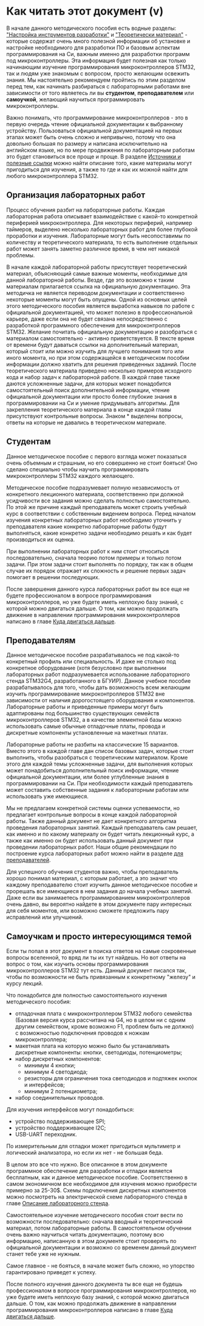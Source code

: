# Как читать этот документ (v)

В начале данного методического пособия есть водные разделы: ["Настройка инструментов разработки"](https://trimple.github.io/stm32-stand-manual/dev-tools.html) и ["Теоретически материал"](https://trimple.github.io/stm32-stand-manual/theory.html) - которые содержат очень много полезной информации об установке и настройке необходимого для разработки ПО и базовым аспектам программирования на Си, важным именно для разработки программ под микроконтроллеры. Эта информация будет полезная как только начинающим изучение программирования микроконтроллеров STM32, так и людям уже знакомым с вопросом, просто желающим освежить знания. Мы настоятельно рекомендуем пройтись по этим разделом перед тем, как начинать разбираться с лабораторными работами вне зависимости от того являетесь ли вы **студентом**, **преподавателем** или **самоучкой**, желающий научиться программировать микроконтроллеры.

Важно понимать, что программирование микроконтроллеров - это в первую очередь чтение официальной документации к выбранному устройству. Пользоваться официальной документацией на первых этапах может быть очень сложно и непривычно, потому что она довольно большая по размеру и написана исключительно на английском языке, но по мере продвижения по лабораторным работам это будет становиться все проще и проще. В разделе [Источники и полезные ссылки](https://trimple.github.io/stm32-stand-manual/introduction/links.html) можно найти описание того, какие материалы могут пригодиться для изучения, а также то где и как их можной найти для любого микроконтроллера STM32.

## Организация лабораторных работ

Процесс обучения разбит на лабораторные работы. Каждая лабораторная работа описывает взаимодействие с какой-то конкретной периферией микроконтроллера. Для некоторых периферий, например таймеров, выделено несколько лабораторных работ для более глубокой проработки и изучения. Лабораторные могут быть несопоставимы по количеству и теоретического материала, то есть выполнение отдельных работ может занять заметно различное время, в чем нет никакой проблемы.

В начале каждой лабораторной работы присутствует теоретический материал, объясняющий самые важные моменты, необходимые для данной лабораторной работы. Везде, где это возможно к таким материалам прилагается ссылка на официальную документацию. Эта методичка не является переводом документации и соответственно некоторые моменты могут быть опущены. Одной из основных целей этого методического пособия является выработка навыков по работе с официальной документацией, что может полезно в профессиональной карьере, даже если она не будет связана непосредственно с разработкой программного обеспечения для микроконтроллеров STM32. Желание почитать официальную документацию и разобраться с материалом самостоятельно - активно приветствуется. В тексте время от времени будут даваться ссылки на дополнительный материал, который стоит или можно изучить для лучшего понимания того или иного момента, но при этом содержащейся в методическом пособии информации должно хватить для решения приведенных заданий. После теоретического материала приведено несколько примеров исходного кода и набор задач к лабораторной работе. В каждой главе также даются усложненные задачи, для которых может понадобится самостоятельный поиск дополнительной информации, чтение официальной документации или просто более глубокие знания в программировании на Си и умение придумывать алгоритмы. Для закрепления теоретического материала в конце каждой главы присутствуют контрольные вопросы. Знаком * выделены вопросы, ответы на которые не давались в теоретическом материале.

## Студентам
Данное методическое пособие с первого взгляда может показаться очень объемным и страшным, но его совершенно не стоит бояться! Оно сделано специально чтобы научить программировать микроконтроллеры STM32 каждого желающего. 

Методическое пособие подразумевает полную независимость от конкретного лекционного материала, соответственно при должной усидчивости все задания можно сделать полностью самостоятельно. По этой же причине каждый преподаватель может строить учебный курс в соответствии с собственным видением вопроса. Перед началом изучения конкретных лабораторных работ необходимо уточнить у преподавателя какие конкретно лабораторные работы будут выполняться, какие конкретно задачи необходимо решать и как будет производиться их оценка.

При выполнении лабораторных работ к ним стоит относиться последовательно, сначала теорию потом примеры и только потом задачи. При этом задачи стоит выполнять по порядку, так как в общем случае их порядок отражает их сложность и решение первых задач помогает в решении последующих.

После завершения данного курса лабораторных работ вы все еще не будете профессионалом в вопросе программирования микроконтроллеров, но уже будете иметь неплохую базу знаний, с которой можно двигаться дальше. О том, как можно продолжать движение в направлении программирования микроконтроллеров написано в главе [Куда двигаться дальше]( ).

## Преподавателям
Данное методическое пособие разрабатывалось не под какой-то конкретный профиль или специальность. И даже не столько под конкретное оборудование (хотя безусловно при выполнении лабораторных работ подразумевается использование лабораторного стенда STM32G4, разработанного в БГУИР). Данное учебное пособие разрабатывалось для того, чтобы дать возможность всем желающим изучить программирование микроконтроллеров STM32 вне зависимости от наличия дорогостоящего оборудования и компонентов. Лабораторные работы и приведенные примеры могут быть адаптированы под большинство существующих семейств микроконтроллеров STM32, а в качестве элементной базы можно использовать самые обычные отладочные платы, провода и дискретные компоненты установленные на макетных платах.

Лабораторные работы не разбиты на классические 15 вариантов. Вместо этого в каждой главе дан список базовых задач, которые стоит выполнить, чтобы разобраться с теоретическим материалом. Кроме этого для каждой темы усложненные задачи, для выполнения которых может понадобиться дополнительный поиск информации, чтение официальной документации, или более углубленные знания в программировании на Си. При необходимости каждый преподаватель может составить собственные задания к лабораторным работам или использовать уже имеющиеся. 

Мы не предлагаем конкретной системы оценки успеваемости, но предлагает контрольные вопросы в конце каждой лабораторной работы. Также данный документ не дает конкретного алгоритма проведения лабораторных занятий.  Каждый преподаватель сам решает, как именно и по какому материалу он будет читать лекционный курс, а также как именно он будет использовать данный документ при проведении лабораторных работ. Наши общие рекомендации по построение курса лабораторных работ можно найти в разделе [для преподавателей]( ).

Для успешного обучения студентов важно, чтобы преподаватель хорошо понимал материал, с которым работает, а это значит что каждому преподавателю стоит изучить данное методическое пособие и прорешать все имеющиеся в нем задания до начала учебных занятий. Даже если вы занимаетесь программированием микроконтроллеров очень давно, вы вероятно найдете в этом документе пару интересных для себя моментов, или возможно сможете предложить пару исправлений или улучшений.

## Самоучкам и просто интересующимся темой

Если ты попал в этот документ в поиска ответов на самые сокровенные вопросы вселенной, то вряд ли ты их тут найдешь. Но вот ответы на вопрос о том, как изучить основы программирования микроконтроллеров STM32 тут есть. Данный документ писался так, чтобы по возможности не быть привязанным к конкретному "железу" и курсу лекций.

Что понадобится для полностью самостоятельного изучения методического пособия:
- отладочная плата с микроконтроллером STM32 любого семейства (Базовая версия курса рассчитана на G4, но в целом ни с одним другим семейством, кроме возможно F1, проблем быть не должно) с возможностью подключения проводов к ножкам микроконтроллера;
- макетная плата на которую можно было бы устанавливать дискретные компоненты: кнопки, светодиоды, потенциометры;
- набор дискретных компонентов:
  - минимум 4 кнопки;
  - минимум 4 светодиода;
  - резисторы для ограничения тока светодиодов и подтяжек кнопок и интерфейсов;
  - минимум 2 потенциометра;
- набор соединительных проводов.

Для изучения интерфейсов могут понадобиться:
- устройство поддерживающее SPI;
- устройство поддерживающее I2C;
- USB-UART переходник.

По измерительным для отладки может пригодиться мультиметр и логический анализатора, но если их нет - не большая беда.

В целом это все что нужно. Все описанное в этом документе программное обеспечение для разработки и отладки является бесплатным, как и данное методическое пособие. Соответственно в самом экономичном все необходимое для изучения можно приобрести примерно за 25-30$. Схемы подключения дискретных компонентов можно посмотреть на электрической схеме лабораторного стенда в главе [Описание лабораторного стенда]( ).

Самостоятельное изучение методического пособия стоит вести по возможности последовательно: сначала вводный и теоретический материал, потом лабораторные работы. В самостоятельном обучении очень важно научиться читать документацию, поэтому всю информацию, написанную в этом документе стоит проверять по официальной документации и возможно со временем данный документ станет тебе уже не нужным.

Самое главное - не бояться, в начале может быть сложно, но упорство гарантировано приведет к успеху. 

После полного изучения данного документа ты все еще не будешь профессионалом в вопросе программирования микроконтроллеров, но уже будете иметь неплохую базу знаний, с которой можно двигаться дальше. О том, как можно продолжать движение в направлении программирования микроконтроллеров написано в главе [Куда двигаться дальше]( ).